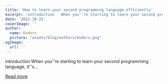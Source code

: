 ```yaml
---
title: 'How to learn your second programming language efficiently'
excerpt: 'introduction   When you''re starting to learn your second programming language, it''s...'
date: '2022-10-25'
coverImage: ''
author:
  name: Koders
  picture: "assets/blog/authors/koders.png"
ogImage:
  url: ''
---
```


introduction   When you''re starting to learn your second programming language, it''s...

[Read more](https://dev.to/chainguns/how-to-learn-your-second-programming-language-efficiently-86g)
